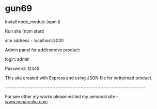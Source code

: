 # gun69

Install node_module (npm i)

Run site (npm start)

site address - localhost:3000

Admin panel for add/remove product:

  login: admin
  
  Password: 12345

This site created with Express and using JSON file for write/read product.

==================================================

For see other my works please visited my personal site - www.ponarenko.com 
